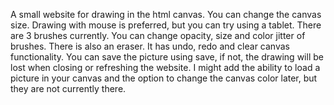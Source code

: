 A small website for drawing in the html canvas. You can change the canvas size. Drawing with mouse is preferred, but you can try using a tablet.
There are 3 brushes currently. You can change opacity, size and color jitter of brushes. There is also an eraser.
It has undo, redo and clear canvas functionality.
You can save the picture using save, if not, the drawing will be lost when closing or refreshing the website.
I might add the ability to load a picture in your canvas and the option to change the canvas color later, but they are not currently there.

